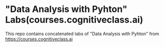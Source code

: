 # "Data Analysis with Pyhton" Labs(courses.cognitiveclass.ai)

This repo contains concatenated labs of "Data Analysis with Pyhton" from https://courses.cognitiveclass.ai

